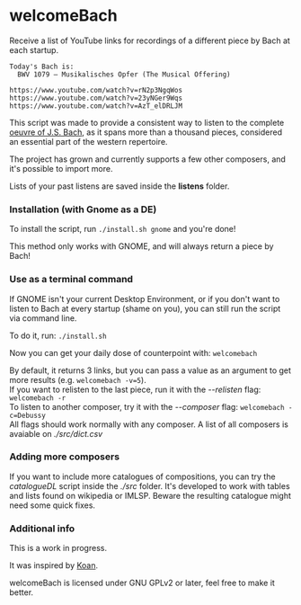 # welcomeBach

Receive a list of YouTube links for recordings of a different piece by Bach at each startup.

```
Today's Bach is: 
  BWV 1079 – Musikalisches Opfer (The Musical Offering)

https://www.youtube.com/watch?v=rN2p3NgqWos
https://www.youtube.com/watch?v=23yNGer9Wqs
https://www.youtube.com/watch?v=AzT_elDRLJM
```

This script was made to provide a consistent way to listen to the complete [oeuvre of J.S. Bach], as it spans more than a thousand pieces, considered an essential part of the western repertoire.

The project has grown and currently supports a few other composers, and it's possible to import more.

Lists of your past listens are saved inside the **listens** folder.

### Installation (with Gnome as a DE)

To install the script, run `./install.sh gnome` and you're done!

This method only works with GNOME, and will always return a piece by Bach!

### Use as a terminal command

If GNOME isn't your current Desktop Environment, or if you don't want to listen to Bach at every startup (shame on you), you can still run the script via command line.

To do it, run: `./install.sh`

Now you can get your daily dose of counterpoint with: `welcomebach`

By default, it returns 3 links, but you can pass a value as an argument to get more results (e.g. `welcomebach -v=5`).<br/>
If you want to relisten to the last piece, run it with the *--relisten* flag: `welcomebach -r`<br/>
To listen to another composer, try it with the *--composer* flag: `welcomebach -c=Debussy`<br/>
All flags should work normally with any composer.
A list of all composers is avaiable on *./src/dict.csv*

### Adding more composers

If you want to include more catalogues of compositions, you can try the *catalogueDL* script inside the *./src* folder. It's developed to work with tables and lists found on wikipedia or IMLSP. Beware the resulting catalogue might need some quick fixes.

### Additional info

This is a work in progress.

It was inspired by [Koan].

welcomeBach is licensed under GNU GPLv2 or later, feel free to make it better.

[Koan]: https://github.com/a-moreira/Koan
[oeuvre of J.S. Bach]: https://en.wikipedia.org/wiki/Bach-Werke-Verzeichnis

